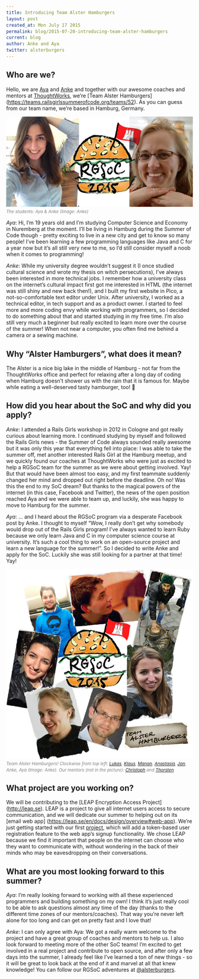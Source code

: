 ```yaml
---
title: Introducing Team Alster Hamburgers
layout: post
created_at: Mon July 17 2015
permalink: blog/2015-07-20-introducing-team-alster-hamburgers
current: blog
author: Anke and Aya
twitter: alsterburgers
---
```




Who are we?
---------------------------

Hello, we are [Aya](https://teams.railsgirlssummerofcode.org/users/472) and [Anke](http://www.twitter.com/ankonym) and together with our awesome coaches and mentors at [ThoughtWorks](http://www.thoughtworks.com), we’re [Team Alster Hamburgers] (https://teams.railsgirlssummerofcode.org/teams/52). As you can guess from our team name, we’re based in Hamburg, Germany.

<img src="/img/blog/2015/team-alsterhamburgers.jpg" alt="Team Alster Hamburgers" width="600"></br>
<font color="grey"><small><i>The students: Aya & Anke (Image: Anke)</i></small></font> 

*Aya*: Hi, I’m 19 years old and I’m studying Computer Science and Economy in Nuremberg at the moment. I’ll be living in Hamburg during the Summer of Code though - pretty exciting to live in a new city and get to know so many people! I’ve been learning a few programming languages like Java and C for a year now but it’s all still very new to me, so I’d still consider myself a noob when it comes to programming! 

*Anke*: While my university degree wouldn’t suggest it (I once studied cultural science and wrote my thesis on witch persecutions), I’ve always been interested in more technical jobs. I remember how a university class on the internet’s cultural impact first got me interested in HTML (the internet was still shiny and new back then!), and I built my first website in Pico, a not-so-comfortable text editor under Unix. After university, I worked as a technical editor, in tech support and as a product owner. I started to feel more and more coding envy while working with programmers, so I decided to do something about that and started studying in my free time. I’m also still very much a beginner but really excited to learn more over the course of the summer! When not near a computer, you often find me behind a camera or a sewing machine. 


Why “Alster Hamburgers”, what does it mean?
---------------------------
The Alster is a nice big lake in the middle of Hamburg - not far from the ThoughtWorks office and perfect for relaxing after a long day of coding when Hamburg doesn’t shower us with the rain that it is famous for. Maybe while eating a well-deserved tasty hamburger, too! :hamburger:


How did you hear about the SoC and why did you apply?
---------------------------

*Anke*: I attended a Rails Girls workshop in 2012 in Cologne and got really curious about learning more. I continued studying by myself and followed the Rails Girls news - the Summer of Code always sounded really awesome but it was only this year that everything fell into place: I was able to take the summer off, met another interested Rails Girl at the Hamburg meetup, and we quickly found our coaches at ThoughtWorks who were just as excited to help a RGSoC team for the summer as we were about getting involved. Yay! But that would have been almost too easy, and my first teammate suddenly changed her mind and dropped out right before the deadline. Oh no! Was this the end to my SoC dream? But thanks to the magical powers of the internet (in this case, Facebook and Twitter), the news of the open position reached Aya and we were able to team up, and luckily, she was happy to move to Hamburg for the summer.

*Aya*: … and I heard about the RGSoC program via a desperate Facebook post by Anke. I thought to myself “Wow, I really don’t get why somebody would drop out of the Rails Girls program! I’ve always wanted to learn Ruby because we only learn Java and C in my computer science course at university. It’s such a cool thing to work on an open-source project and learn a new language for the summer!”. So I decided to write Anke and apply for the SoC. Luckily she was still looking for a partner at that time! Yay!

<img src="/img/blog/2015/alsterhamburgers-with-coaches.jpg" alt="Team Alster Hamburgers" width="600"></br>
<font color="grey"><small><i>Team Alster Hamburgers! Clockwise from top left: [Lukas](https://twitter.com/lukasingelheim), [Klaus](https://twitter.com/kaeff), [Manan](https://twitter.com/mananbharara), [Anastasia](https://twitter.com/anastasia_a_b), [Jan](https://twitter.com/jriehn), Anke, Aya (Image: Anke). Our mentors (not in the picture): [Christoph](https://twitter.com/cz8s) and [Thorsten](https://teams.railsgirlssummerofcode.org/users/349)</i></small></font> 


What project are you working on?
---------------------------

We will be contributing to the [LEAP Encryption Access Project] (http://leap.se). LEAP is a project to give all internet users access to secure communication, and we will dedicate our summer to helping out on its [email web app] (https://leap.se/en/docs/design/overview#web-app). We’re just getting started with our first [project](https://leap.se/en/docs/get-involved/project-ideas#add-support-for-token-based-user-registration), which will add a token-based user registration feature to the web app’s signup functionality.  We chose LEAP because we find it important that people on the internet can choose who they want to communicate with, without wondering in the back of their minds who may be eavesdropping on their conversations.


What are you most looking forward to this summer?
---------------------------

*Aya*: I’m really looking forward to working with all these experienced programmers and building something on my own! I think it’s just really cool to be able to ask questions almost any time of the day (thanks to the different time zones of our mentors/coaches). That way you’re never left alone for too long and can get on pretty fast and I love that!

*Anke*: I can only agree with Aya: We got a really warm welcome to the project and have a great group of coaches and mentors to help us. I also look forward to meeting more of the other SoC teams! I’m excited to get involved in a real project and contribute to open source, and after only a few days into the summer, I already feel like I’ve learned a ton of new things - so it will be great to look back at the end of it and marvel at all that knew knowledge! 
You can follow our RGSoC adventures at [@alsterburgers](https://twitter.com/alsterburgers).
